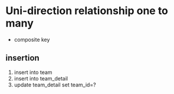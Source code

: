 # Uni-direction relationship one to many
* composite key

## insertion
1. insert into team
2. insert into team_detail
3. update team_detail set team_id=?